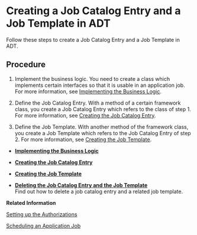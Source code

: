 <!-- loio949ba003345b476e99e46b920f41632d -->

# Creating a Job Catalog Entry and a Job Template in ADT

Follow these steps to create a Job Catalog Entry and a Job Template in ADT.



<a name="loio949ba003345b476e99e46b920f41632d__steps"/>

## Procedure

1.  Implement the business logic. You need to create a class which implements certain interfaces so that it is usable in an application job. For more information, see [Implementing the Business Logic](Implementing_the_Business_Logic_99dcde1.md).

2.  Define the Job Catalog Entry. With a method of a certain framework class, you create a Job Catalog Entry which refers to the class of step 1. For more information, see [Creating the Job Catalog Entry](Creating_the_Job_Catalog_Entry_1cff59e.md).

3.  Define the Job Template. With another method of the framework class, you create a Job Template which refers to the Job Catalog Entry of step 2. For more information, see [Creating the Job Template](Creating_the_Job_Template_1f04ad2.md).


-   **[Implementing the Business Logic](Implementing_the_Business_Logic_99dcde1.md "")**  

-   **[Creating the Job Catalog Entry](Creating_the_Job_Catalog_Entry_1cff59e.md "")**  

-   **[Creating the Job Template](Creating_the_Job_Template_1f04ad2.md "")**  

-   **[Deleting the Job Catalog Entry and the Job Template](Deleting_the_Job_Catalog_Entry_and_the_Job_Template_8247ec9.md "Find out how to delete a job catalog entry and a related job template.")**  
Find out how to delete a job catalog entry and a related job template.

**Related Information**  


[Setting up the Authorizations](Setting_up_the_Authorizations_bb559a5.md "Some further activities in ADT and in the administrator’s launchpad are necessary to be able to schedule the job template in the Fiori app Application Jobs.")

[Scheduling an Application Job](../50-administration-and-ops/Scheduling_an_Application_Job_147d689.md "Find out how to schedule an Application Job.")

